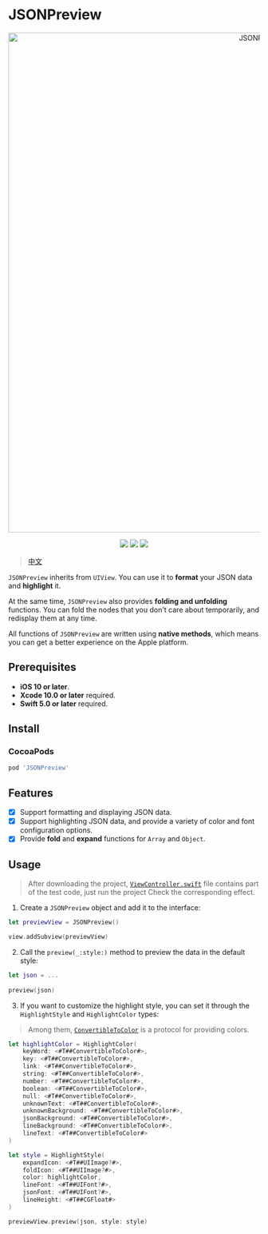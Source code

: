 # JSONPreview

<p align="center">
<img src="https://raw.githubusercontent.com/rakuyoMo/JSONPreview/master/Images/logo.png" alt="JSONPreview" title="JSONPreview" width="1000"/>
</p>

<p align="center">
<a><img src="https://img.shields.io/badge/language-swift-ffac45.svg"></a>
<a href="https://github.com/rakuyoMo/JSONPreview/releases"><img src="https://img.shields.io/cocoapods/v/JSONPreview.svg"></a>
<a href="https://github.com/rakuyoMo/JSONPreview/blob/master/LICENSE"><img src="https://img.shields.io/cocoapods/l/JSONPreview.svg?style=flat"></a>
</p>

> [中文](https://github.com/rakuyoMo/JSONPreview/blob/master/README_CN.md)

`JSONPreview` inherits from `UIView`. You can use it to **format** your JSON data and **highlight** it.

At the same time, `JSONPreview` also provides **folding and unfolding** functions. You can fold the nodes that you don't care about temporarily, and redisplay them at any time.

All functions of `JSONPreview` are written using **native methods**, which means you can get a better experience on the Apple platform.

## Prerequisites

- **iOS 10 or later**.
- **Xcode 10.0 or later** required.
- **Swift 5.0 or later** required.

## Install

### CocoaPods

```ruby
pod 'JSONPreview'
```

## Features

- [x] Support formatting and displaying JSON data.
- [x] Support highlighting JSON data, and provide a variety of color and font configuration options.
- [x] Provide **fold** and **expand** functions for `Array` and `Object`.

## Usage

> After downloading the project, [`ViewController.swift`](https://github.com/rakuyoMo/JSONPreview/blob/master/JSONPreview/JSONPreview/Other/ViewController.swift) file contains part of the test code, just run the project Check the corresponding effect.

1. Create a `JSONPreview` object and add it to the interface:

```swift
let previewView = JSONPreview()

view.addSubview(previewView)
```

2. Call the `preview(_:style:)` method to preview the data in the default style:

```swift
let json = ...
    
preview(json)
```

3. If you want to customize the highlight style, you can set it through the `HighlightStyle` and `HighlightColor` types:

> Among them, [`ConvertibleToColor`](https://github.com/rakuyoMo/JSONPreview/blob/master/JSONPreview/JSONPreview/Core/HighlightColor.swift#L119) is a protocol for providing colors.

```swift
let highlightColor = HighlightColor(
    keyWord: <#T##ConvertibleToColor#>,
    key: <#T##ConvertibleToColor#>,
    link: <#T##ConvertibleToColor#>,
    string: <#T##ConvertibleToColor#>,
    number: <#T##ConvertibleToColor#>,
    boolean: <#T##ConvertibleToColor#>,
    null: <#T##ConvertibleToColor#>,
    unknownText: <#T##ConvertibleToColor#>,
    unknownBackground: <#T##ConvertibleToColor#>,
    jsonBackground: <#T##ConvertibleToColor#>,
    lineBackground: <#T##ConvertibleToColor#>,
    lineText: <#T##ConvertibleToColor#>
)

let style = HighlightStyle(
    expandIcon: <#T##UIImage?#>,
    foldIcon: <#T##UIImage?#>,
    color: highlightColor,
    lineFont: <#T##UIFont?#>,
    jsonFont: <#T##UIFont?#>,
    lineHeight: <#T##CGFloat#>
)

previewView.preview(json, style: style)
```
